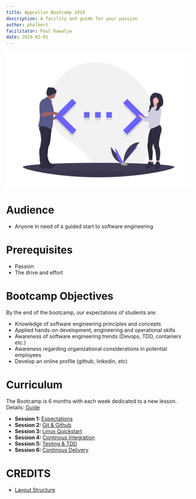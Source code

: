 ```yaml
---
title: Appcellon Bootcamp 2019
description: A facility and guide for your passion
author: phalbert
facilitator: Paul Kawalya
date: 2019-02-01
---
```



![Appcellon BootCamp 2019](images/bootcamp.png)

# Audience

* Anyone in need of a guided start to software engineering

# Prerequisites
* Passion
* The drive and effort

# Bootcamp Objectives
By the end of the bootcamp, our expectations of students are:

* Knowledge of software engineering principles and concepts
* Applied hands-on development, engineering and operational skills
* Awareness of software engineering trends (Devops, TDD, containers etc.)
* Awareness regarding organizational considerations in potential employees
* Develop an online profile (github, linkedin, etc)

# Curriculum
The Bootcamp is 6 months with each week dedicated to a new lesson.  Details: [Guide](ROADMAP.md)

* **Session 1:**  [Expectations](/Session-1/README.md)
* **Session 2:**  [Git & Github](/Session-2/README.md)
* **Session 3:**  [Linux Quickstart](/Session-3/README.md)
* **Session 4:**  [Continous Integration](/Session-4/README.md)
* **Session 5:**  [Testing & TDD](/Session-5/README.md)
* **Session 6:**  [Continous Delivery](/Session-6/README.md)


# CREDITS

* [Layout Structure](https://github.com/devsecops/bootcamp)